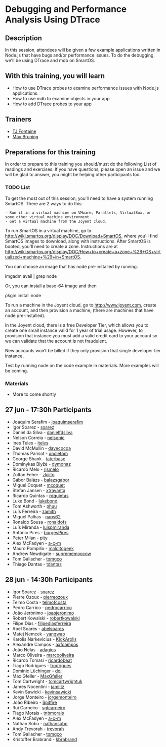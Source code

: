 Debugging and Performance Analysis Using DTrace
=====================


## Description

In this session, attendees will be given a few example applications written in Node.js that have bugs and/or performance issues. To do the debugging, we'll be using DTrace and mdb on SmartOS.

## With this training, you will learn

- How to use DTrace probes to examine performance issues with Node.js
  applications.
- How to use mdb to examine objects in your app
- How to add DTrace probes to your app

## Trainers

* [TJ Fontaine]()
* [Max Bruning]()

## Preparations for this training

In order to prepare to this training you should/must do the following List of readings and exercises. If you have questions, please open an issue and we will be glad to answer, you might be helping other participants too.

### TODO List

To get the most out of this session, you'll need to have a system
running SmartOS.  There are 2 ways to do this:

	- Run it in a virtual machine on VMware, Parallels, VirtualBox, or some other virtual machine environment.
	- Get a virtual machine from the Joyent cloud.

To run SmartOS in a virtual machine, go to
http://wiki.smartos.org/display/DOC/Download+SmartOS, where you'll
find SmartOS images to download, along with instructions.  After
SmartOS is booted, you'll need to create a zone. Instructions are at
http://wiki.smartos.org/display/DOC/How+to+create+a+zone+%28+OS+virtualized+machine+%29+in+SmartOS.

You can choose an image that has node pre-installed by running:

imgadm avail | grep node

Or, you can install a base-64 image and then

pkgin install node

To run a machine in the Joyent cloud, go to http://www.joyent.com,
create an account, and then provision a machine, (there are machines
that have node pre-installed).

In the Joyent cloud, there is a free Developer Tier, which allows you to create one small instance valid for 1 year of trial usage. However, to provision that instance you must add a valid credit card to your account so we can validate that the account is not fraudulent.

New accounts won’t be billed if they only provision that single developer tier instance.

Test by running node on the code example in materials.  More examples
will be coming.

### Materials

- More to come shortly

## 27 jun - 17:30h Participants

- Joaquim Serafim - [joaquimserafim](https://github.com/joaquimserafim)
- Igor Soarez - [soarez](https://github.com/soarez)
- Daniel da Silva - [danielfdsilva](https://github.com/danielfdsilva)
- Nelson Correia - [nelsonic](https://github.com/nelsonic)
- Ines Teles - [iteles](https://github.com/iteles)
- David McMullin - [davecocoa](https://github.com/davecocoa)
- Thomas Parisot - [oncletom](https://github.com/oncletom)
- George Shank - [taterbase](https://github.com/taterbase)
- Dominykas Blyžė - [dymonaz](https://github.com/dymonaz)
- Ricardo Melo - [rjsmelo](https://github.com/rjsmelo)
- Zoltan Feher - [zkiiito](https://github.com/zkiiito)
- Gábor Balázs - [balazsgabor](https://github.com/balazsgabor)
- Miguel Coquet - [mcoquet](https://github.com/mcoquet)
- Stefan Jansen - [xtravanta](https://github.com/xtravanta)
- Ricardo Quintas - [rdquintas](https://github.com/rdquintas)
- Luke Bond - [lukebond](https://github.com/lukebond)
- Tom Ashworth - [phuu](https://github.com/phuu)
- Luís Ferreira - [zamith](https://github.com/zamith)
- Miguel Palhas - [naps62](https://github.com/naps62)
- Ronaldo Sousa - [ronaldofs](https://github.com/ronaldofs)
- Luís Miranda - [luispmiranda](https://github.com/luispmiranda)
- António Pires - [borgesPires](https://github.com/borgesPires)
- Peter Milan - [pity](https://github.com/pity)
- Alex McFadyen - [a-c-m](https://github.com/a-c-m)
- Mauro Pompilio - [malditogeek](https://github.com/malditogeek)
- Andrew Newdigate - [suprememoocow](https://github.com/suprememoocow)
- Tom Gallacher - [tomgco](https://github.com/tomgco)
- Thiago Dantas - [tdantas](https://github.com/tdantas)

## 28 jun - 14:30h Participants

- Igor Soarez - [soarez](https://github.com/soarez)
- Pierre Ozoux - [pierreozoux](https://github.com/pierreozoux)
- Telmo Costa - [telmofcosta](https://github.com/telmofcosta)
- Pedro Carrico - [pedrocarrico](https://github.com/pedrocarrico)
- João Jerónimo - [joaojeronimo](https://github.com/joaojeronimo)
- Robert Kowalski - [robertkowalski](https://github.com/robertkowalski)
- Filipe Dias - [filipediasferreira](https://github.com/filipediasferreira)
- Abel Soares - [abelsoares](https://github.com/abelsoares)
- Matej Nemcek - [yangwao](https://github.com/yangwao)
- Karolis Narkevicius - [KidkArolis](https://github.com/KidkArolis)
- Alexandre Campos - [axfcampos](https://github.com/axfcampos)
- João Nelas - [adagios](https://github.com/adagios)
- Marco Oliveira - [marcooliveira](https://github.com/marcooliveira)
- Ricardo Tomasi - [ricardobeat](https://github.com/ricardobeat)
- Tiago Rodrigues - [trodrigues](https://github.com/trodrigues)
- Dominic Lüchinger - [dol](https://github.com/dol)
- Max Gfeller - [MaxGfeller](https://github.com/MaxGfeller)
- Tom Cartwright - [tomcartwrightuk](https://github.com/tomcartwrightuk)
- James Nocentini - [jamiltz](https://github.com/jamiltz)
- Kevin Sawicki - [kevinsawicki](https://github.com/kevinsawicki)
- Jorge Monteiro - [jorgemonteiro](https://github.com/jorgemonteiro)
- João Ribeiro - [Spitfire](https://github.com/Spitfire)
- Rui Carneiro - [sgtcarneiro](https://github.com/sgtcarneiro)
- Tiago Morais - [tnbmorais](https://github.com/tnbmorais)
- Alex McFadyen - [a-c-m](https://github.com/a-c-m)
- Nathan Sobo - [nathansobo](https://github.com/nathansobo)
- Andy Trevorah - [trevorah](https://github.com/trevorah)
- Tom Gallacher - [tomgco](https://github.com/tomgco)
- Kristoffer Brabrand - [kbrabrand](https://github.com/kbrabrand)
